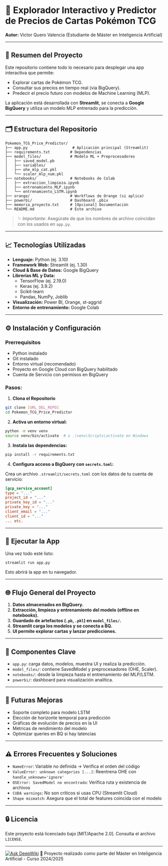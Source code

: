 # 🎨 Explorador Interactivo y Predictor de Precios de Cartas Pokémon TCG

**Autor:** Victor Quero Valencia (Estudiante de Máster en Inteligencia Artificial)

---

## 📄 Resumen del Proyecto

Este repositorio contiene todo lo necesario para desplegar una app interactiva que permite:

- Explorar cartas de Pokémon TCG.
- Consultar sus precios en tiempo real (via BigQuery).
- Predecir el precio futuro con modelos de Machine Learning (MLP).

La aplicación está desarrollada con **Streamlit**, se conecta a **Google BigQuery** y utiliza un modelo MLP entrenado para la predicción.

---

## 🗂️ Estructura del Repositorio

```
Pokemon_TCG_Price_Predictor/
├── app.py                    # Aplicación principal (Streamlit)
├── requirements.txt         # Dependencias
├── model_files/             # Modelo ML + Preprocesadores
│   ├── saved_model.pb
│   ├── variables/
│   ├── ohe_mlp_cat.pkl
│   └── scaler_mlp_num.pkl
├── notebooks/               # Notebooks de Colab
│   ├── extraccion_limpieza.ipynb
│   ├── entrenamiento_MLP.ipynb
│   └── entrenamiento_LSTM.ipynb
├── orange/                  # Workflows de Orange (si aplica)
├── powerbi/                 # Dashboard .pbix
├── memoria_proyecto.txt     # [Opcional] Documentación
└── README.md                # Este archivo
```

> ✨ *Importante:* Asegúrate de que los nombres de archivo coincidan con los usados en `app.py`.

---

## 📈 Tecnologías Utilizadas

- **Lenguaje:** Python (ej. 3.10)
- **Framework Web:** Streamlit (ej. 1.30)
- **Cloud & Base de Datos:** Google BigQuery
- **Librerías ML y Data:**
  - TensorFlow (ej. 2.19.0)
  - Keras (ej. 3.9.2)
  - Scikit-learn
  - Pandas, NumPy, Joblib
- **Visualización:** Power BI, Orange, st-aggrid
- **Entorno de entrenamiento:** Google Colab

---

## ⚙️ Instalación y Configuración

### Prerrequisitos

- Python instalado
- Git instalado
- Entorno virtual (recomendado)
- Proyecto en Google Cloud con BigQuery habilitado
- Cuenta de Servicio con permisos en BigQuery

### Pasos:

1. **Clona el Repositorio**

```bash
git clone [URL_DEL_REPO]
cd Pokemon_TCG_Price_Predictor
```

2. **Activa un entorno virtual:**

```bash
python -m venv venv
source venv/bin/activate  # o .\venv\Scripts\activate en Windows
```

3. **Instala las dependencias:**

```bash
pip install -r requirements.txt
```

4. **Configura acceso a BigQuery con `secrets.toml`:**

Crea un archivo `.streamlit/secrets.toml` con los datos de tu cuenta de servicio:

```toml
[gcp_service_account]
type = "..."
project_id = "..."
private_key_id = "..."
private_key = "..."
client_email = "..."
client_id = "..."
... etc.
```

---

## 🔹 Ejecutar la App

Una vez todo esté listo:

```bash
streamlit run app.py
```

Esto abrirá la app en tu navegador.

---

## 🌐 Flujo General del Proyecto

1. **Datos almacenados en BigQuery.**
2. **Extracción, limpieza y entrenamiento del modelo (offline en notebooks).**
3. **Guardado de artefactos (`.pb`, `.pkl`) en `model_files/`.**
4. **Streamlit carga los modelos y se conecta a BQ.**
5. **UI permite explorar cartas y lanzar predicciones.**

---

## 🔧 Componentes Clave

- `app.py`: carga datos, modelos, muestra UI y realiza la predicción.
- `model_files/`: contiene SavedModel y preprocesadores (OHE, Scaler).
- `notebooks/`: desde la limpieza hasta el entrenamiento del MLP/LSTM.
- `powerbi/`: dashboard para visualización analítica.

---

## 🚀 Futuras Mejoras

- Soporte completo para modelo LSTM
- Elección de horizonte temporal para predicción
- Gráficas de evolución de precios en la UI
- Métricas de rendimiento del modelo
- Optimizar queries en BQ si hay latencias

---

## ⚠️ Errores Frecuentes y Soluciones

- `NameError`: Variable no definida → Verifica el orden del código
- `ValueError: unknown categories [...]`: Reentrena OHE con `handle_unknown='ignore'`
- `OSError: SavedModel no encontrado`: Verifica ruta y existencia de archivos
- `CUDA warnings`: No son críticos si usas CPU (Streamlit Cloud)
- `Shape mismatch`: Asegura que el total de features coincida con el modelo

---

## 🔒 Licencia

Este proyecto está licenciado bajo [MIT/Apache 2.0]. Consulta el archivo `LICENSE`.

---
[![Ask DeepWiki](https://deepwiki.com/badge.svg)](https://deepwiki.com/VictorQ-code/Pokemon_TCG_Price_Predictor)
🚀 Proyecto realizado como parte del Máster en Inteligencia Artificial - Curso 2024/2025
